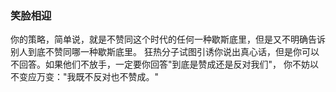 ### 笑脸相迎

你的策略，简单说，就是不赞同这个时代的任何一种歇斯底里，但是又不明确告诉别人到底不赞同哪一种歇斯底里。
狂热分子试图引诱你说出真心话，但是你可以不回答。如果他们不放手，一定要你回答"到底是赞成还是反对我们"，
你不妨以不变应万变："我既不反对也不赞成。"


